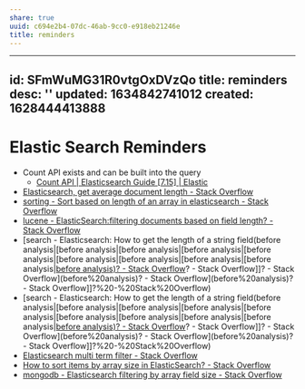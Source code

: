 ```yaml
---
share: true
uuid: c694e2b4-07dc-46ab-9cc0-e918eb21246e
title: reminders
---
```

---
id: SFmWuMG31R0vtgOxDVzQo
title: reminders
desc: ''
updated: 1634842741012
created: 1628444413888
---
# Elastic Search Reminders

* Count API exists and can be built into the query
  * [Count API | Elasticsearch Guide [7.15] | Elastic](https://www.elastic.co/guide/en/elasticsearch/reference/current/search-count.html)
* [Elasticsearch, get average document length - Stack Overflow](https://stackoverflow.com/questions/28335340/elasticsearch-get-average-document-length)
* [sorting - Sort based on length of an array in elasticsearch - Stack Overflow](https://stackoverflow.com/questions/33957770/sort-based-on-length-of-an-array-in-elasticsearch)
* [lucene - ElasticSearch:filtering documents based on field length? - Stack Overflow](https://stackoverflow.com/questions/17910858/elasticsearchfiltering-documents-based-on-field-length/17912398)
* [search - Elasticsearch: How to get the length of a string field(before analysis|[before analysis|[before analysis|[before analysis|[before analysis|[before analysis|[before analysis|[before analysis|[before analysis|[before analysis)? - Stack Overflow](/undefined)? - Stack Overflow]]? - Stack Overflow](before%20analysis)? - Stack Overflow](before%20analysis)? - Stack Overflow]]?%20-%20Stack%20Overflow)
* [search - Elasticsearch: How to get the length of a string field(before analysis|[before analysis|[before analysis|[before analysis|[before analysis|[before analysis|[before analysis|[before analysis|[before analysis|[before analysis)? - Stack Overflow](/undefined)? - Stack Overflow]]? - Stack Overflow](before%20analysis)? - Stack Overflow](before%20analysis)? - Stack Overflow]]?%20-%20Stack%20Overflow)
* [Elasticsearch multi term filter - Stack Overflow](https://stackoverflow.com/questions/21202775/elasticsearch-multi-term-filter)
* [How to sort items by array size in ElasticSearch? - Stack Overflow](https://stackoverflow.com/questions/33237165/how-to-sort-items-by-array-size-in-elasticsearch)
* [mongodb - Elasticsearch filtering by array field size - Stack Overflow](https://stackoverflow.com/questions/34509510/elasticsearch-filtering-by-array-field-size)

